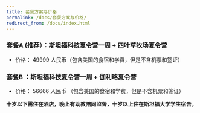 ```yaml
---
title: 套餐方案与价格
permalink: /docs/套餐方案与价格/
redirect_from: /docs/index.html
---
```


### 套餐A (推荐）：斯坦福科技夏令营一周 + 四叶草牧场夏令营 

* 价格： 49999 人民币（包含美国的食宿和学费，但是不含机票和签证）


### 套餐B ：斯坦福科技夏令营一周 + 伽利略夏令营 

* 价格： 56666 人民币 （包含美国的食宿和学费，但是不含机票和签证）

**十岁以下需住在酒店，晚上有助教陪同监督，十岁以上住在斯坦福大学学生宿舍。**

